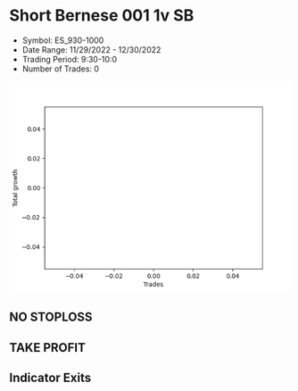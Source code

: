# Short Bernese 001 1v SB 
- Symbol: ES_930-1000
- Date Range: 11/29/2022 - 12/30/2022
- Trading Period: 9:30-10:0
- Number of Trades: 0

![Plot](ShortBernese0011vSBES_930-1000.png)
## NO STOPLOSS














## TAKE PROFIT











## Indicator Exits

